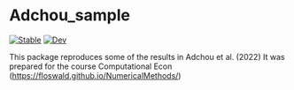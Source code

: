 # Adchou_sample

[![Stable](https://img.shields.io/badge/docs-stable-blue.svg)](https://romgoti.github.io/Adchou_sample.jl/stable/)
[![Dev](https://img.shields.io/badge/docs-dev-blue.svg)](https://romgoti.github.io/Adchou_sample.jl/dev/)

This package reproduces some of the results in Adchou et al. (2022)
It was prepared for the course Computational Econ (https://floswald.github.io/NumericalMethods/)

